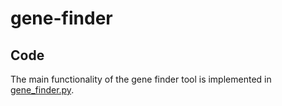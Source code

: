 # gene-finder

## Code
The main functionality of the gene finder tool is implemented in [gene_finder.py](https://github.com/manalalshamrani/gene-finder/blob/master/gene_finder.py).
